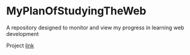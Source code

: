 # MyPlanOfStudyingTheWeb
A repository designed to monitor and view my progress in learning web development

Project [link](https://github.com/users/Yourun-proger/projects/1?fullscreen=true)
